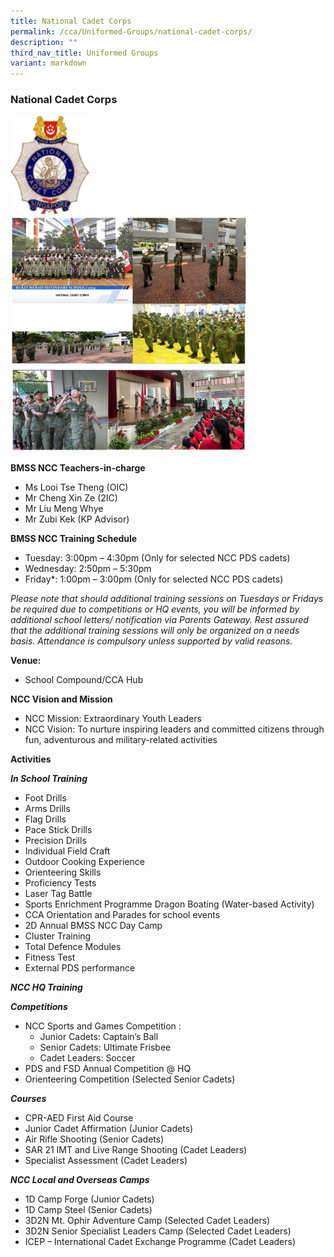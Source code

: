```yaml
---
title: National Cadet Corps
permalink: /cca/Uniformed-Groups/national-cadet-corps/
description: ""
third_nav_title: Uniformed Groups
variant: markdown
---
```

### National Cadet Corps

<img src="/images/cca8.png" style="width:25%">

<img src="/images/NCC_2024_01.png" style="width:75%">

<img src="/images/NCC_2024_02.png" style="width:75%">

**BMSS NCC Teachers-in-charge**

*   Ms Looi Tse Theng (OIC)
*   Mr Cheng Xin Ze (2IC)
*   Mr Liu Meng Whye
*   Mr Zubi Kek (KP Advisor)  
  

**BMSS NCC Training Schedule**


*   Tuesday: 3:00pm – 4:30pm (Only for selected NCC PDS cadets)
*   Wednesday: 2:50pm – 5:30pm
*   Friday*: 1:00pm – 3:00pm (Only for selected NCC PDS cadets)

*Please note that should additional training sessions on Tuesdays or Fridays be required due to competitions or HQ events, you will be informed by additional school letters/ notification via Parents Gateway. Rest assured that the additional training sessions will only be organized on a needs basis. Attendance is compulsory unless supported by valid reasons.*

**Venue:**

*   School Compound/CCA Hub

**NCC Vision and Mission**

*   NCC Mission: Extraordinary Youth Leaders
*   NCC Vision: To nurture inspiring leaders and committed citizens through fun, adventurous and military-related activities


**Activities**

**_In School Training_**

*	Foot Drills
* Arms Drills
* Flag Drills
*	Pace Stick Drills
*	Precision Drills
*	Individual Field Craft
*	Outdoor Cooking Experience
*	Orienteering Skills
*	Proficiency Tests
*	Laser Tag Battle
*	Sports Enrichment Programme Dragon Boating (Water-based Activity)
*	CCA Orientation and Parades for school events
* 2D Annual BMSS NCC Day Camp
* Cluster Training 
* Total Defence Modules
*	Fitness Test
*	External PDS performance


**_NCC HQ Training_**

**_Competitions_**

*   NCC Sports and Games Competition :
    *   Junior Cadets: Captain’s Ball
    *   Senior Cadets: Ultimate Frisbee
    *   Cadet Leaders: Soccer
*   PDS and FSD Annual Competition @ HQ
*   Orienteering Competition (Selected Senior Cadets)

**_Courses_**

*	CPR-AED First Aid Course
*	Junior Cadet Affirmation (Junior Cadets)
*	Air Rifle Shooting (Senior Cadets)
*	SAR 21 IMT and Live Range Shooting (Cadet Leaders)
* Specialist Assessment (Cadet Leaders)


**_NCC Local and Overseas Camps_**

*   1D Camp Forge (Junior Cadets)
*   1D Camp Steel (Senior Cadets)
*   3D2N Mt. Ophir Adventure Camp (Selected Cadet Leaders)
*   3D2N Senior Specialist Leaders Camp (Selected Cadet Leaders)
*   ICEP – International Cadet Exchange Programme (Cadet Leaders)